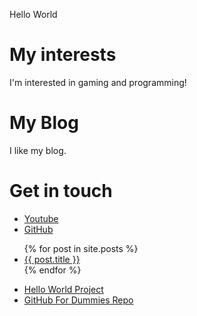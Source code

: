 Hello World
# My interests
I'm interested in gaming and programming!

# My Blog
I like my blog.

# Get in touch
<ul>
<li><a href="https://www.youtube.com">Youtube</a></li>
<li><a href="https://github.com/alinvlad05">GitHub</a></li>
</ul>

<ul>
  {% for post in site.posts %}
    <li>
      <a href="{{ post.url }}">{{ post.title }}</a>
    </li>
  {% endfor %}
</ul>

<ul>
<li><a href="https://sarah-wecan.github.io/HelloWorld/">Hello World Project</a></li>
<li><a href="https://github.com/thewecanzone/GitHubForDummiesReaders">GitHub For Dummies Repo</a></li>
</ul>
